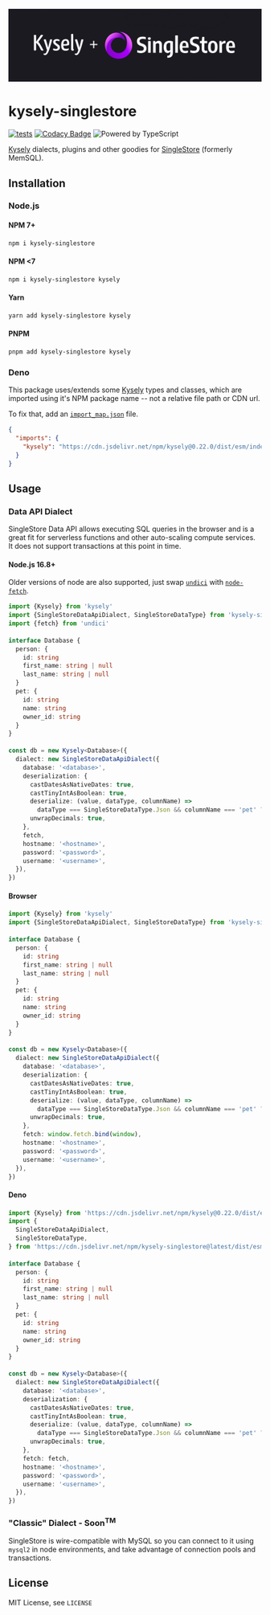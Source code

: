 ![Logo](./assets/kysely-singlestore.png)

# kysely-singlestore

[![tests](https://github.com/igalklebanov/kysely-singlestore/actions/workflows/tests.yml/badge.svg)](https://github.com/igalklebanov/kysely-singlestore/actions/workflows/tests.yml)
[![Codacy Badge](https://app.codacy.com/project/badge/Grade/0f759c07e4dd4f9889a21ea2a49d5a2e)](https://www.codacy.com/gh/igalklebanov/kysely-singlestore/dashboard?utm_source=github.com&utm_medium=referral&utm_content=igalklebanov/kysely-singlestore&utm_campaign=Badge_Grade)
![Powered by TypeScript](https://img.shields.io/badge/powered%20by-typescript-blue.svg)

[Kysely](https://github.com/koskimas/kysely) dialects, plugins and other goodies for [SingleStore](https://www.singlestore.com/) (formerly MemSQL).

## Installation

### Node.js

#### NPM 7+

```bash
npm i kysely-singlestore
```

#### NPM <7

```bash
npm i kysely-singlestore kysely
```

#### Yarn

```bash
yarn add kysely-singlestore kysely
```

#### PNPM

```bash
pnpm add kysely-singlestore kysely
```

### Deno

This package uses/extends some [Kysely](https://github.com/koskimas/kysely) types and classes, which are imported using it's NPM package name -- not a relative file path or CDN url.

To fix that, add an [`import_map.json`](https://deno.land/manual@v1.26.1/linking_to_external_code/import_maps) file.

```json
{
  "imports": {
    "kysely": "https://cdn.jsdelivr.net/npm/kysely@0.22.0/dist/esm/index.js"
  }
}
```

## Usage

### Data API Dialect

SingleStore Data API allows executing SQL queries in the browser and is a great fit for serverless functions and other auto-scaling compute services. It does not support transactions at this point in time.

#### Node.js 16.8+

Older versions of node are also supported, just swap [`undici`](https://github.com/nodejs/undici) with [`node-fetch`](https://github.com/node-fetch/node-fetch).

```ts
import {Kysely} from 'kysely'
import {SingleStoreDataApiDialect, SingleStoreDataType} from 'kysely-singlestore'
import {fetch} from 'undici'

interface Database {
  person: {
    id: string
    first_name: string | null
    last_name: string | null
  }
  pet: {
    id: string
    name: string
    owner_id: string
  }
}

const db = new Kysely<Database>({
  dialect: new SingleStoreDataApiDialect({
    database: '<database>',
    deserialization: {
      castDatesAsNativeDates: true,
      castTinyIntAsBoolean: true,
      deserialize: (value, dataType, columnName) =>
        dataType === SingleStoreDataType.Json && columnName === 'pet' ? new Pet(value) : undefined,
      unwrapDecimals: true,
    },
    fetch,
    hostname: '<hostname>',
    password: '<password>',
    username: '<username>',
  }),
})
```

#### Browser

```ts
import {Kysely} from 'kysely'
import {SingleStoreDataApiDialect, SingleStoreDataType} from 'kysely-singlestore'

interface Database {
  person: {
    id: string
    first_name: string | null
    last_name: string | null
  }
  pet: {
    id: string
    name: string
    owner_id: string
  }
}

const db = new Kysely<Database>({
  dialect: new SingleStoreDataApiDialect({
    database: '<database>',
    deserialization: {
      castDatesAsNativeDates: true,
      castTinyIntAsBoolean: true,
      deserialize: (value, dataType, columnName) =>
        dataType === SingleStoreDataType.Json && columnName === 'pet' ? new Pet(value) : undefined,
      unwrapDecimals: true,
    },
    fetch: window.fetch.bind(window),
    hostname: '<hostname>',
    password: '<password>',
    username: '<username>',
  }),
})
```

#### Deno

```ts
import {Kysely} from 'https://cdn.jsdelivr.net/npm/kysely@0.22.0/dist/esm/index.js'
import {
  SingleStoreDataApiDialect,
  SingleStoreDataType,
} from 'https://cdn.jsdelivr.net/npm/kysely-singlestore@latest/dist/esm/index.js'

interface Database {
  person: {
    id: string
    first_name: string | null
    last_name: string | null
  }
  pet: {
    id: string
    name: string
    owner_id: string
  }
}

const db = new Kysely<Database>({
  dialect: new SingleStoreDataApiDialect({
    database: '<database>',
    deserialization: {
      castDatesAsNativeDates: true,
      castTinyIntAsBoolean: true,
      deserialize: (value, dataType, columnName) =>
        dataType === SingleStoreDataType.Json && columnName === 'pet' ? new Pet(value) : undefined,
      unwrapDecimals: true,
    },
    fetch: fetch,
    hostname: '<hostname>',
    password: '<password>',
    username: '<username>',
  }),
})
```

### "Classic" Dialect - Soon<sup>TM</sup>

SingleStore is wire-compatible with MySQL so you can connect to it using `mysql2` in node environments, and take advantage of connection pools and transactions.

## License

MIT License, see `LICENSE`
